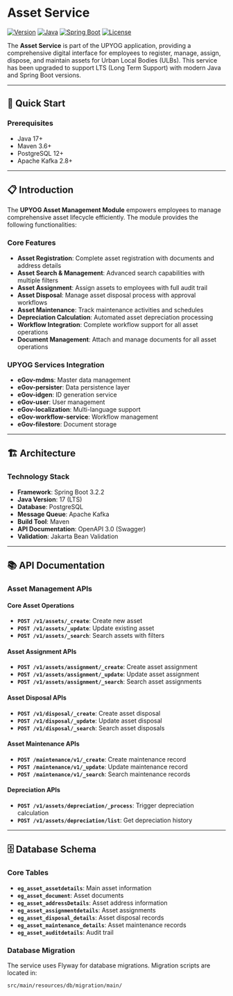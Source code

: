 # Asset Service

[![Version](https://img.shields.io/badge/version-2.0.0-blue.svg)](CHANGELOG.md)
[![Java](https://img.shields.io/badge/Java-17-orange.svg)](https://openjdk.java.net/projects/jdk/17/)
[![Spring Boot](https://img.shields.io/badge/Spring%20Boot-3.2.2-green.svg)](https://spring.io/projects/spring-boot)
[![License](https://img.shields.io/badge/license-MIT-blue.svg)](LICENSE)

The **Asset Service** is part of the UPYOG application, providing a comprehensive digital interface for employees to register, manage, assign, dispose, and maintain assets for Urban Local Bodies (ULBs). This service has been upgraded to support LTS (Long Term Support) with modern Java and Spring Boot versions.

---

## 🚀 Quick Start

### Prerequisites
- Java 17+
- Maven 3.6+
- PostgreSQL 12+
- Apache Kafka 2.8+



---

## 📋 Introduction

The **UPYOG Asset Management Module** empowers employees to manage comprehensive asset lifecycle efficiently. The module provides the following functionalities:

### Core Features
- **Asset Registration**: Complete asset registration with documents and address details
- **Asset Search & Management**: Advanced search capabilities with multiple filters
- **Asset Assignment**: Assign assets to employees with full audit trail
- **Asset Disposal**: Manage asset disposal process with approval workflows
- **Asset Maintenance**: Track maintenance activities and schedules
- **Depreciation Calculation**: Automated asset depreciation processing
- **Workflow Integration**: Complete workflow support for all asset operations
- **Document Management**: Attach and manage documents for all asset operations

### UPYOG Services Integration
- **eGov-mdms**: Master data management
- **eGov-persister**: Data persistence layer
- **eGov-idgen**: ID generation service
- **eGov-user**: User management
- **eGov-localization**: Multi-language support
- **eGov-workflow-service**: Workflow management
- **eGov-filestore**: Document storage

---

## 🏗️ Architecture

### Technology Stack
- **Framework**: Spring Boot 3.2.2
- **Java Version**: 17 (LTS)
- **Database**: PostgreSQL
- **Message Queue**: Apache Kafka
- **Build Tool**: Maven
- **API Documentation**: OpenAPI 3.0 (Swagger)
- **Validation**: Jakarta Bean Validation

---

## 📚 API Documentation

### Asset Management APIs

#### Core Asset Operations
- **`POST /v1/assets/_create`**: Create new asset
- **`POST /v1/assets/_update`**: Update existing asset
- **`POST /v1/assets/_search`**: Search assets with filters

#### Asset Assignment APIs
- **`POST /v1/assets/assignment/_create`**: Create asset assignment
- **`POST /v1/assets/assignment/_update`**: Update asset assignment
- **`POST /v1/assets/assignment/_search`**: Search asset assignments

#### Asset Disposal APIs
- **`POST /v1/disposal/_create`**: Create asset disposal
- **`POST /v1/disposal/_update`**: Update asset disposal
- **`POST /v1/disposal/_search`**: Search asset disposals

#### Asset Maintenance APIs
- **`POST /maintenance/v1/_create`**: Create maintenance record
- **`POST /maintenance/v1/_update`**: Update maintenance record
- **`POST /maintenance/v1/_search`**: Search maintenance records

#### Depreciation APIs
- **`POST /v1/assets/depreciation/_process`**: Trigger depreciation calculation
- **`POST /v1/assets/depreciation/list`**: Get depreciation history



---

## 🗄️ Database Schema

### Core Tables
- **`eg_asset_assetdetails`**: Main asset information
- **`eg_asset_document`**: Asset documents
- **`eg_asset_addressDetails`**: Asset address information
- **`eg_asset_assignmentdetails`**: Asset assignments
- **`eg_asset_disposal_details`**: Asset disposal records
- **`eg_asset_maintenance_details`**: Asset maintenance records
- **`eg_asset_auditdetails`**: Audit trail

### Database Migration
The service uses Flyway for database migrations. Migration scripts are located in:
```
src/main/resources/db/migration/main/
```

